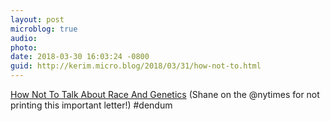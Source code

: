 ```yaml
---
layout: post
microblog: true
audio: 
photo: 
date: 2018-03-30 16:03:24 -0800
guid: http://kerim.micro.blog/2018/03/31/how-not-to.html
---
```

[How Not To Talk About Race And Genetics](https://www.buzzfeed.com/bfopinion/race-genetics-david-reich?utm_term=.emA8DBWVY#.yu2aQKklE) (Shane on the @nytimes for not printing this important letter!) #dendum 
